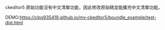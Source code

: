 ckeditor5 原始功能沒有中文清單功能，因此修改原始碼並能擴充中文清單功能。

DEMO:https://clps935419.github.io/my-ckeditor5/boundle_example/test-dist.html
